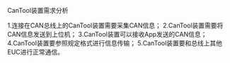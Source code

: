 CanTool装置需求分析

1.连接在CAN总线上的CanTool装置需要采集CAN信息；
2.CanTool装置需要将CAN信息发送到上位机；
3.CanTool装置可以接收App发送的CAN信息；
4.CanTool装置要参照规定格式进行信息传输；
5.CanTool装置要和总线上其他EUC进行正常通信。